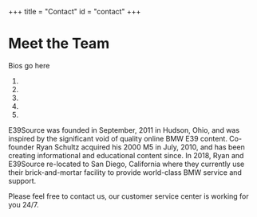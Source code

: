 +++
title = "Contact"
id = "contact"
+++

# Meet the Team

Bios go here

1.
2.
3.
4.
5.

E39Source was founded in September, 2011 in Hudson, Ohio, and was inspired by the significant void of quality online BMW E39 content. Co-founder Ryan Schultz acquired his 2000 M5 in July, 2010, and has been creating informational and educational content since. In 2018, Ryan and E39Source re-located to San Diego, California where they currently use their brick-and-mortar facility to provide world-class BMW service and support.

Please feel free to contact us, our customer service center is working for you 24/7.
